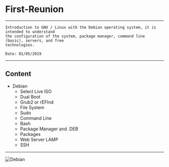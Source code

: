 # First-Reunion
_ _ _
```
Introduction to GNU / Linux with the Debian operating system, it is intended to understand 
the configuration of the system, package manager, command line (basic), servers, and free
technologies.

Date: 01/05/2019
```
_ _ _

##  Content
* Debian
   *  Select Live ISO <Firmware non-free>
   *  Dual Boot <Efi Installation>
   *  Grub2 or rEFInd
   *  File System
   *  Sudo
   *  Command Line 
   *  Bash
   *  Package Manager and .DEB
   *  Packages
   *  Web Server LAMP 
   *  SSH
_ _ _


![Debian](https://www.soylibre.com/wp-content/uploads/powered-by-debian-logo.svg_.png)

  
